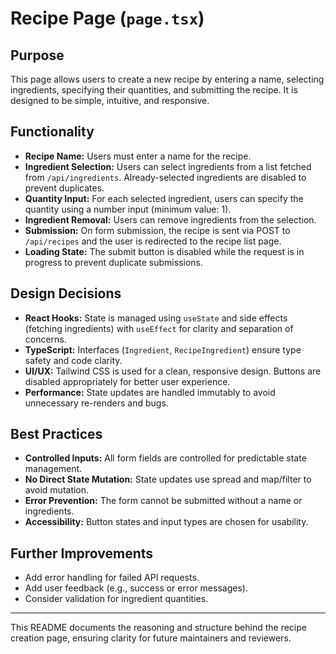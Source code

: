 # Recipe Page (`page.tsx`)

## Purpose
This page allows users to create a new recipe by entering a name, selecting ingredients, specifying their quantities, and submitting the recipe. It is designed to be simple, intuitive, and responsive.

## Functionality
- **Recipe Name:** Users must enter a name for the recipe.
- **Ingredient Selection:** Users can select ingredients from a list fetched from `/api/ingredients`. Already-selected ingredients are disabled to prevent duplicates.
- **Quantity Input:** For each selected ingredient, users can specify the quantity using a number input (minimum value: 1).
- **Ingredient Removal:** Users can remove ingredients from the selection.
- **Submission:** On form submission, the recipe is sent via POST to `/api/recipes` and the user is redirected to the recipe list page.
- **Loading State:** The submit button is disabled while the request is in progress to prevent duplicate submissions.

## Design Decisions
- **React Hooks:** State is managed using `useState` and side effects (fetching ingredients) with `useEffect` for clarity and separation of concerns.
- **TypeScript:** Interfaces (`Ingredient`, `RecipeIngredient`) ensure type safety and code clarity.
- **UI/UX:** Tailwind CSS is used for a clean, responsive design. Buttons are disabled appropriately for better user experience.
- **Performance:** State updates are handled immutably to avoid unnecessary re-renders and bugs.

## Best Practices
- **Controlled Inputs:** All form fields are controlled for predictable state management.
- **No Direct State Mutation:** State updates use spread and map/filter to avoid mutation.
- **Error Prevention:** The form cannot be submitted without a name or ingredients.
- **Accessibility:** Button states and input types are chosen for usability.

## Further Improvements
- Add error handling for failed API requests.
- Add user feedback (e.g., success or error messages).
- Consider validation for ingredient quantities.

---
This README documents the reasoning and structure behind the recipe creation page, ensuring clarity for future maintainers and reviewers.

